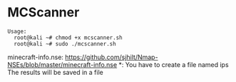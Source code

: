 # MCScanner

```
Usage:
  root@kali ~# chmod +x mcscanner.sh
  root@kali ~# sudo ./mcscanner.sh
```

minecraft-info.nse: https://github.com/sjhilt/Nmap-NSEs/blob/master/minecraft-info.nse
*:
  You have to create a file named ips
   The results will be saved in a file
